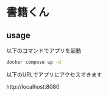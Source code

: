 # 書籍くん

## usage

以下のコマンドでアプリを起動

```sh
docker compose up -d
```

以下のURLでアプリにアクセスできます

http://localhost:8080  
